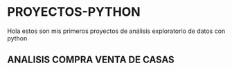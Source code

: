 # PROYECTOS-PYTHON
Hola estos son mis primeros proyectos de análisis exploratorio de datos con python
## ANALISIS COMPRA VENTA DE CASAS
